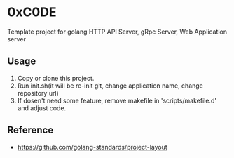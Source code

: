 # 0xC0DE

Template project for golang HTTP API Server, gRpc Server, Web Application server

## Usage

1. Copy or clone this project.
2. Run init.sh(it will be re-init git, change application name, change repository url)
3. If dosen't need some feature, remove makefile in 'scripts/makefile.d' and adjust code.

## Reference

- https://github.com/golang-standards/project-layout

